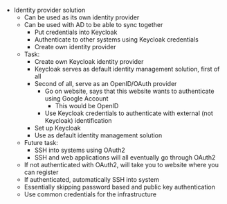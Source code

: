- Identity provider solution
	- Can be used as its own identity provider
	- Can be used with AD to be able to sync together
		- Put credentials into Keycloak
		- Authenticate to other systems using Keycloak credentials
		- Create own identity provider
	- Task:
		- Create own Keycloak identity provider
		- Keycloak serves as default identity management solution, first of all
		- Second of all, serve as an OpenID/OAuth provider
			- Go on website, says that this website wants to authenticate using Google Account
				- This would be OpenID
			- Use Keycloak credentials to authenticate with external (not Keycloak) identification
		- Set up Keycloak
		- Use as default identity management solution
	- Future task:
		- SSH into systems using OAuth2
		- SSH and web applications will all eventually go through OAuth2
	- If not authenticated with OAuth2, will take you to website where you can register
	- If authenticated, automatically SSH into system
	- Essentially skipping password based and public key authentication
	- Use common credentials for the infrastructure